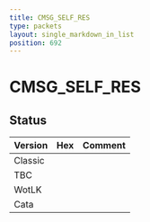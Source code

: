 ```yaml
---
title: CMSG_SELF_RES
type: packets
layout: single_markdown_in_list
position: 692
---
```


# CMSG_SELF_RES

## Status

Version | Hex | Comment
---------- | ---------- | ---------- 
Classic |  |  
TBC |  |  
WotLK |  |  
Cata |  |  
